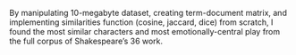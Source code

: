 By manipulating 10-megabyte dataset, creating term-document matrix, and implementing similarities function (cosine, jaccard, dice) from scratch, I found the most similar characters and most emotionally-central play from the full corpus of Shakespeare’s 36 work.
